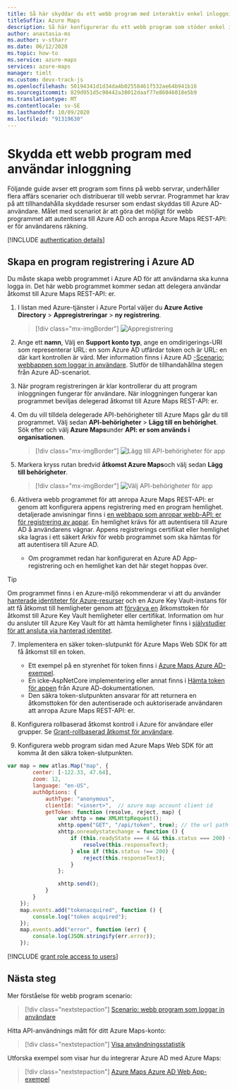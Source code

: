 ```yaml
---
title: Så här skyddar du ett webb program med interaktiv enkel inloggning
titleSuffix: Azure Maps
description: Så här konfigurerar du ett webb program som stöder enkel inloggning med Azure AD med Azure Maps Web SDK med OpenID Connect-protokollet.
author: anastasia-ms
ms.author: v-stharr
ms.date: 06/12/2020
ms.topic: how-to
ms.service: azure-maps
services: azure-maps
manager: timlt
ms.custom: devx-track-js
ms.openlocfilehash: 50194341d1d34da4b02558461f532ae64b941b16
ms.sourcegitcommit: 829d951d5c90442a38012daaf77e86046018e5b9
ms.translationtype: MT
ms.contentlocale: sv-SE
ms.lasthandoff: 10/09/2020
ms.locfileid: "91319630"
---
```

# <a name="secure-a-web-application-with-user-sign-in"></a>Skydda ett webb program med användar inloggning

Följande guide avser ett program som finns på webb servrar, underhåller flera affärs scenarier och distribuerar till webb servrar. Programmet har krav på att tillhandahålla skyddade resurser som endast skyddas till Azure AD-användare. Målet med scenariot är att göra det möjligt för webb programmet att autentisera till Azure AD och anropa Azure Maps REST-API: er för användarens räkning.

[!INCLUDE [authentication details](./includes/view-authentication-details.md)]

## <a name="create-an-application-registration-in-azure-ad"></a>Skapa en program registrering i Azure AD

Du måste skapa webb programmet i Azure AD för att användarna ska kunna logga in. Det här webb programmet kommer sedan att delegera användar åtkomst till Azure Maps REST-API: er.

1. I listan med Azure-tjänster i Azure Portal väljer du **Azure Active Directory**  >  **Appregistreringar**  >  **ny registrering**.  

    > [!div class="mx-imgBorder"]
    > ![Appregistrering](./media/how-to-manage-authentication/app-registration.png)

2. Ange ett **namn**, Välj en **Support konto typ**, ange en omdirigerings-URI som representerar URL: en som Azure AD utfärdar token och är URL: en där kart kontrollen är värd. Mer information finns i Azure AD [-Scenario: webbappen som loggar in användare](https://docs.microsoft.com/azure/active-directory/develop/scenario-web-app-sign-user-overview). Slutför de tillhandahållna stegen från Azure AD-scenariot.  

3. När program registreringen är klar kontrollerar du att program inloggningen fungerar för användare. När inloggningen fungerar kan programmet beviljas delegerad åtkomst till Azure Maps REST-API: er.
    
4.  Om du vill tilldela delegerade API-behörigheter till Azure Maps går du till programmet. Välj sedan **API-behörigheter**  >  **Lägg till en behörighet**. Sök efter och välj **Azure Maps**under **API: er som används i organisationen**.

    > [!div class="mx-imgBorder"]
    > ![Lägg till API-behörigheter för app](./media/how-to-manage-authentication/app-permissions.png)

5. Markera kryss rutan bredvid **åtkomst Azure Maps**och välj sedan **Lägg till behörigheter**.

    > [!div class="mx-imgBorder"]
    > ![Välj API-behörigheter för app](./media/how-to-manage-authentication/select-app-permissions.png)

6. Aktivera webb programmet för att anropa Azure Maps REST-API: er genom att konfigurera appens registrering med en program hemlighet. detaljerade anvisningar finns i [en webbapp som anropar webb-API: er för registrering av appar](https://docs.microsoft.com/azure/active-directory/develop/scenario-web-app-call-api-app-registration). En hemlighet krävs för att autentisera till Azure AD å användarens vägnar. Appens registrerings certifikat eller hemlighet ska lagras i ett säkert Arkiv för webb programmet som ska hämtas för att autentisera till Azure AD. 
   
   * Om programmet redan har konfigurerat en Azure AD App-registrering och en hemlighet kan det här steget hoppas över.

> [!Tip]
> Om programmet finns i en Azure-miljö rekommenderar vi att du använder [hanterade identiteter för Azure-resurser](https://docs.microsoft.com/azure/active-directory/managed-identities-azure-resources/overview) och en Azure Key Vault-instans för att få åtkomst till hemligheter genom att [förvärva en](https://docs.microsoft.com/azure/active-directory/managed-identities-azure-resources/how-to-use-vm-token) åtkomsttoken för åtkomst till Azure Key Vault hemligheter eller certifikat. Information om hur du ansluter till Azure Key Vault för att hämta hemligheter finns i [självstudier för att ansluta via hanterad identitet](https://docs.microsoft.com/azure/key-vault/general/tutorial-net-create-vault-azure-web-app).
   
7. Implementera en säker token-slutpunkt för Azure Maps Web SDK för att få åtkomst till en token. 
   
   * Ett exempel på en styrenhet för token finns i [Azure Maps Azure AD-exempel](https://github.com/Azure-Samples/Azure-Maps-AzureAD-Samples/blob/master/src/OpenIdConnect/AzureMapsOpenIdConnectv1/AzureMapsOpenIdConnect/Controllers/TokenController.cs). 
   * En icke-AspNetCore implementering eller annat finns i [Hämta token för appen](https://docs.microsoft.com/azure/active-directory/develop/scenario-web-app-call-api-acquire-token) från Azure AD-dokumentationen.
   * Den säkra token-slutpunkten ansvarar för att returnera en åtkomsttoken för den autentiserade och auktoriserade användaren att anropa Azure Maps REST-API: er.

8. Konfigurera rollbaserad åtkomst kontroll i Azure för användare eller grupper. Se [Grant-rollbaserad åtkomst för användare](#grant-role-based-access-for-users-to-azure-maps).

9. Konfigurera webb program sidan med Azure Maps Web SDK för att komma åt den säkra token-slutpunkten. 

```javascript
var map = new atlas.Map("map", {
        center: [-122.33, 47.64],
        zoom: 12,
        language: "en-US",
        authOptions: {
            authType: "anonymous",
            clientId: "<insert>",  // azure map account client id
            getToken: function (resolve, reject, map) {
                var xhttp = new XMLHttpRequest();
                xhttp.open("GET", "/api/token", true); // the url path maps to the token endpoint.
                xhttp.onreadystatechange = function () {
                    if (this.readyState === 4 && this.status === 200) {
                        resolve(this.responseText);
                    } else if (this.status !== 200) {
                        reject(this.responseText);
                    }
                };

                xhttp.send();
            }
        }
    });
    map.events.add("tokenacquired", function () {
        console.log("token acquired");
    });
    map.events.add("error", function (err) {
        console.log(JSON.stringify(err.error));
    });
```

[!INCLUDE [grant role access to users](./includes/grant-rbac-users.md)]

## <a name="next-steps"></a>Nästa steg

Mer förståelse för webb program scenario:
> [!div class="nextstepaction"]
> [Scenario: webb program som loggar in användare](https://docs.microsoft.com/azure/active-directory/develop/scenario-web-app-sign-user-overview)

Hitta API-användnings mått för ditt Azure Maps-konto:
> [!div class="nextstepaction"]
> [Visa användningsstatistik](how-to-view-api-usage.md)

Utforska exempel som visar hur du integrerar Azure AD med Azure Maps:
> [!div class="nextstepaction"]
> [Azure Maps Azure AD Web App-exempel](https://github.com/Azure-Samples/Azure-Maps-AzureAD-Samples/tree/master/src/OpenIdConnect)
